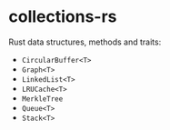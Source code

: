 # collections-rs

Rust data structures, methods and traits:

- `CircularBuffer<T>`
- `Graph<T>`
- `LinkedList<T>`
- `LRUCache<T>`
- `MerkleTree`
- `Queue<T>`
- `Stack<T>`
